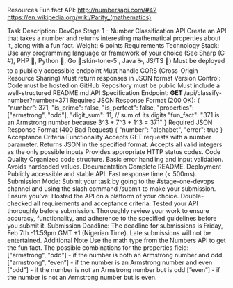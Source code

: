 Resources
Fun fact API: http://numbersapi.com/#42
https://en.wikipedia.org/wiki/Parity_(mathematics)

Task Description: DevOps Stage 1 - Number Classification API
Create an API that takes a number and returns interesting mathematical properties about it, along with a fun fact.
Weight: 6 points
Requirements
Technology Stack:
Use any programming language or framework of your choice (See Sharp (C #), PHP :elephant:, Python :snake:, Go :runner::skin-tone-5:, Java :coffee:, JS/TS :nauseated_face:)
Must be deployed to a publicly accessible endpoint
Must handle CORS (Cross-Origin Resource Sharing)
Must return responses in JSON format
Version Control:
Code must be hosted on GitHub
Repository must be public
Must include a well-structured README.md
API Specification
Endpoint: **GET** <your-url>/api/classify-number?number=371
Required JSON Response Format (200 OK):
{
    "number": 371,
    "is_prime": false,
    "is_perfect": false,
    "properties": ["armstrong", "odd"],
    "digit_sum": 11,  // sum of its digits
    "fun_fact": "371 is an Armstrong number because 3^3 + 7^3 + 1^3 = 371"
}
Required JSON Response Format (400 Bad Request)
{
    "number": "alphabet",
    "error": true
}
Acceptance Criteria
Functionality
Accepts GET requests with a number parameter.
Returns JSON in the specified format.
Accepts all valid integers as the only possible inputs
Provides appropriate HTTP status codes.
Code Quality
Organized code structure.
Basic error handling and input validation.
Avoids hardcoded values.
Documentation
Complete README.
Deployment
Publicly accessible and stable API.
Fast response time (< 500ms).
Submission Mode:
Submit your task by going to the #stage-one-devops channel and using the slash command /submit to make your submission. Ensure you've:
Hosted the API on a platform of your choice.
Double-checked all requirements and acceptance criteria.
Tested your API thoroughly before submission.
Thoroughly review your work to ensure accuracy, functionality, and adherence to the specified guidelines before you submit it.
Submission Deadline:
The deadline for submissions is Friday, Feb 7th -11:59pm GMT +1 (Nigerian Time). Late submissions will not be entertained.
Additional Note
Use the math type from the Numbers API to get the fun fact.
The possible combinations for the properties field:
["armstrong", "odd"] - if the number is both an Armstrong number and odd
["armstrong", “even”] - if the number is an Armstrong number and even
["odd"] - if the number is not an Armstrong number but is odd
[”even”] - if the number is not an Armstrong number but is even.